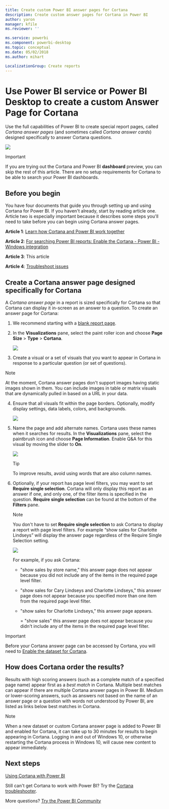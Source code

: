 ```yaml
---
title: Create custom Power BI answer pages for Cortana
description: Create custom answer pages for Cortana in Power BI
author: yaron
manager: kfile
ms.reviewer: ''

ms.service: powerbi
ms.component: powerbi-desktop
ms.topic: conceptual
ms.date: 05/02/2018
ms.author: mihart

LocalizationGroup: Create reports
---
```

# Use Power BI service or Power BI Desktop to create a custom Answer Page for Cortana
Use the full capabilities of Power BI to create special report pages, called *Cortana answer pages* (and sometimes called *Cortana answer cards*) designed specifically to answer Cortana questions.

![](media/service-cortana-answer-cards/power-bi-cortana.png)

> [!IMPORTANT]
> If you are trying out the Cortana and Power BI **dashboard** preview, you can skip the rest of this article. There are no setup requirements for Cortana to be able to search your Power BI dashboards.
> 
> 

## Before you begin
You have four documents that guide you through setting up and using Cortana for Power BI. If you haven't already, start by reading article one. Article two is especially important because it describes some steps you'll need to take before you can begin using Cortana answer pages.

**Article 1**: [Learn how Cortana and Power BI work together](service-cortana-intro.md)

**Article 2**: [For searching Power BI reports: Enable the Cortana - Power BI - Windows integration](service-cortana-enable.md)

**Article 3**: This article

**Article 4**: [Troubleshoot issues](service-cortana-troubleshoot.md)

## Create a Cortana answer page designed specifically for Cortana
A *Cortana answer page* in a report is sized specifically for Cortana so that Cortana can display it in-screen as an answer to a question. To create an answer page for Cortana:

1. We recommend starting with a [blank report page](power-bi-report-add-page.md).
2. In the **Visualizations** pane, select the paint roller icon and choose **Page Size** > **Type** > **Cortana**.
   
    ![](media/service-cortana-answer-cards/pbi-cortana-page-size-new.png)
3. Create a visual or a set of visuals that you want to appear in Cortana in response to a particular question (or set of questions).

> [!NOTE]
> At the moment, Cortana answer pages don't support images having static images shown in them. You can include images in table or matrix visuals that are dynamically pulled in based on a URL in your data. 
> 
> 

4. Ensure that all visuals fit within the page borders. Optionally, modify display settings, data labels, colors, and backgrounds.  
   
    ![](media/service-cortana-answer-cards/pbi_cortana_modify-new.png)
5. Name the page and add alternate names. Cortana uses these names when it searches for results. In the **Visualizations** pane, select the paintbrush icon and choose **Page Information**. Enable Q&A for this visual by moving the slider to **On**.
   
    ![](media/service-cortana-answer-cards/pbi_cortana_names-newer.png)
   
   > [!TIP]
   > To improve results, avoid using words that are also column names.
   > 
   > 
6. Optionally, if your report has page level filters, you may want to set **Require single selection**. Cortana will only display this report as an answer if one, and only one, of the filter items is specified in the question. **Require single selection** can be found at the bottom of the **Filters** pane.
   
   > [!NOTE]
   > You don't have to set **Require single selection** to ask Cortana to display a report with page level filters. For example “show sales for Charlotte Lindseys” will display the answer page regardless of the Require Single Selection setting.
   > 
   > 
   
     ![](media/service-cortana-answer-cards/pbi-cortana-single-selection-new.png)
   
      For example, if you ask Cortana:
   
   * "show sales by store name," this answer page does not appear because you did not include any of the items in the required page level filter.
   * "show sales for Cary Lindseys and Charlotte Lindseys," this answer page does not appear because you specified more than one item from the required page level filter.
   * "show sales for Charlotte Lindseys," this answer page appears.
     
     = "show sales" this answer page does not appear because you didn't include any of the items in the required page level filter.

> [!IMPORTANT]
> Before your Cortana answer page can be accessed by Cortana, you will need to [Enable the dataset for Cortana](service-cortana-enable.md).
> 
> 

## How does Cortana order the results?
Results with high scoring answers (such as a complete match of a specified page name) appear first as a *best match* in Cortana. Multiple best matches can appear if there are multiple Cortana answer pages in Power BI. Medium or lower-scoring answers, such as answers not based on the name of an answer page or a question with words not understood by Power BI, are listed as links below best matches in Cortana.

> [!NOTE]
> When a new dataset or custom Cortana answer page is added to Power BI and enabled for Cortana, it can take up to 30 minutes for results to begin appearing in Cortana. Logging in and out of Windows 10, or otherwise restarting the Cortana process in Windows 10, will cause new content to appear immediately.
> 
> 

## Next steps
[Using Cortana with Power BI](service-cortana-intro.md)

Still can't get Cortana to work with Power BI?  Try the [Cortana troubleshooter](service-cortana-troubleshoot.md).

More questions? [Try the Power BI Community](http://community.powerbi.com/)


